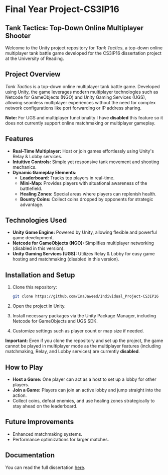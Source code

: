 # Final Year Project-CS3IP16

## Tank Tactics: Top-Down Online Multiplayer Shooter

Welcome to the Unity project repository for *Tank Tactics*, a top-down online multiplayer tank battle game developed for the CS3IP16 dissertation project at the University of Reading.

## Project Overview

*Tank Tactics* is a top-down online multiplayer tank battle game. Developed using Unity, the game leverages modern multiplayer technologies such as Netcode for GameObjects (NGO) and Unity Gaming Services (UGS), allowing seamless multiplayer experiences without the need for complex network configurations like port forwarding or IP address sharing.

**Note:** For UGS and multiplayer functionality I have **disabled** this feature so it does not currently support online matchmaking or multiplayer gameplay.

## Features

- **Real-Time Multiplayer:** Host or join games effortlessly using Unity's Relay & Lobby services.
- **Intuitive Controls:** Simple yet responsive tank movement and shooting mechanics.
- **Dynamic Gameplay Elements:**
  - **Leaderboard:** Tracks top players in real-time.
  - **Mini-Map:** Provides players with situational awareness of the battlefield.
  - **Healing Zones:** Special areas where players can replenish health.
  - **Bounty Coins:** Collect coins dropped by opponents for strategic advantage.

## Technologies Used

- **Unity Game Engine:** Powered by Unity, allowing flexible and powerful game development.
- **Netcode for GameObjects (NGO):** Simplifies multiplayer networking (disabled in this version).
- **Unity Gaming Services (UGS):** Utilizes Relay & Lobby for easy game hosting and matchmaking (disabled in this version).

## Installation and Setup

1. Clone this repository:
    ```bash
    git clone https://github.com/InaJaweed/Individual_Project-CS3IP16
    ```
2. Open the project in Unity.

3. Install necessary packages via the Unity Package Manager, including Netcode for GameObjects and UGS SDK.

4. Customize settings such as player count or map size if needed.

**Important:** Even if you clone the repository and set up the project, the game cannot be played in multiplayer mode as the multiplayer features (including matchmaking, Relay, and Lobby services) are currently **disabled**.

## How to Play

- **Host a Game:**  One player can act as a host to set up a lobby for other players.
- **Join a Game:** Players can join an active lobby and jump straight into the action.
- Collect coins, defeat enemies, and use healing zones strategically to stay ahead on the leaderboard.

## Future Improvements

- Enhanced matchmaking systems.
- Performance optimizations for larger matches.

## Documentation
You can read the full dissertation [here](./Dissertation_CS3IP16.pdf).
